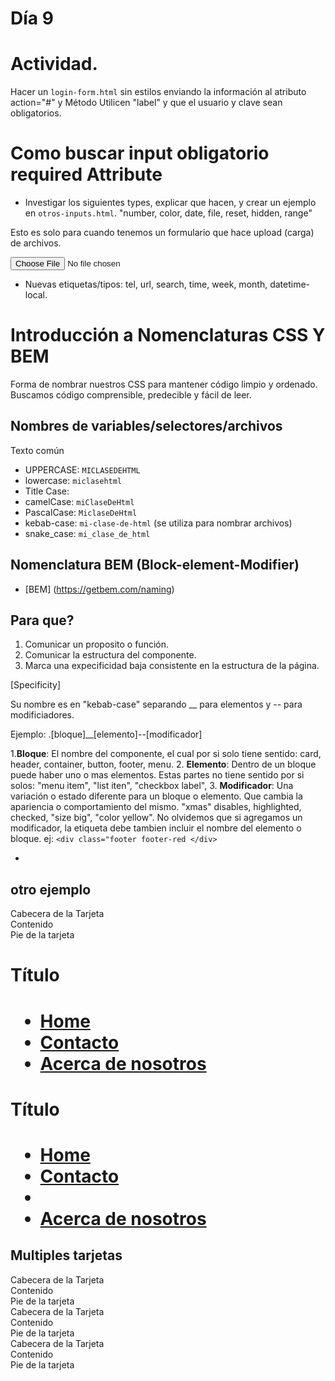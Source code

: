# Día 9

# Actividad.
Hacer un `login-form.html` sin estilos enviando la información al atributo action="#" y Método
 Utilicen "label" y que el usuario y clave sean obligatorios.

 <form action="./" metod="GET">
 </form>

 # Como buscar input obligatorio required Attribute

 - Investigar los siguientes types, explicar que hacen, y crear un ejemplo en `otros-inputs.html`.
 "number, color, date, file, reset, hidden, range"

Esto es solo para cuando tenemos un formulario que hace upload (carga) de archivos.
<form method="post" enctype="multipart/form-data">
 <input type="file">

 - Nuevas etiquetas/tipos: tel, url, search, time, week, month, datetime-local.

# Introducción a Nomenclaturas CSS Y BEM

Forma de nombrar nuestros CSS para mantener código limpio y ordenado. Buscamos código comprensible, predecible y fácil de leer.

## Nombres de variables/selectores/archivos

Texto común
- UPPERCASE: `MICLASEDEHTML`
- lowercase: `miclasehtml`
- Title Case: 
- camelCase: `miClaseDeHtml`
- PascalCase: `MiclaseDeHtml`
- kebab-case: `mi-clase-de-html` (se utiliza para nombrar archivos)
- snake_case: `mi_clase_de_html`

## Nomenclatura BEM (Block-element-Modifier)

- [BEM] (https://getbem.com/naming)

## Para que?
1. Comunicar un proposito o función.
2. Comunicar la estructura del componente.
3. Marca una expecificidad baja consistente en la estructura de la página.

[Specificity]


Su nombre es en "kebab-case" separando __ para elementos y -- para modificiadores.

Ejemplo:
.[bloque]__[elemento]--[modificador]

1.**Bloque**: El nombre del componente, el cual por si solo tiene sentido: card, header, container, button, footer, menu.
2. **Elemento**: Dentro de un bloque puede haber uno o mas elementos. Estas partes no tiene sentido por si solos: "menu item", "list iten", "checkbox label", 
3. **Modificador**: Una variación o estado diferente para un bloque o elemento.
Que cambia la apariencia o comportamiento del mismo. "xmas" disables, highlighted, checked, "size big", "color yellow". No olvidemos que si agregamos un modificador, la etiqueta debe tambien incluir el nombre del elemento o bloque.
ej: `<div class="footer footer-red </div>`

<style>
    .card {

    }

    .card__header{}
    .card__content{}
    .card__footer{}
    .card__footer:hover{}



    form input {}
    .form__input{}

    /*imagen de css specificity*/

    form input #item1 .card {
        color: red;
    }
    .form__input{
        color:blue;
    }

    .div{ 
        color:red;
    }



    </style>
<div class="Tarjeta">
<ul>
    <li class="li"></li>
    <ul>
</div>

## otro ejemplo

<div class="card">
    <div class="card__header">Cabecera de la Tarjeta</div>
    <div class="card__content">Contenido</div>
    <div class="card__footer">Pie de la tarjeta</div>
    </div>

<div>

##

<h1 class="sidebar__tittle">Título<h1>
    
<ul class="sidebar__nav-list">
    <li class="sidebar__nav-list">
         <a  class="sidebar__link" href="#">Home<a>
    </li>
    <li>
        <a href="#">Contacto<a>
    </li>
    <li>
        <a href="#">Acerca de nosotros<a>
    </li>
    <ul>
</div>

##
<div>

<h1 class="sidebar__tittle">Título<h1>
    
<ul class="lista">
    <li class="lista__item">
         <a  class="lista__link" href="#">Home<a>
    </li>
    <li class="lista__item">
        <a href="#">Contacto<a>
    </li>
    <li>
    <li class="lista__item">
        <a href="#">Acerca de nosotros<a>
    </li>
    <ul>
</div>

## Multiples tarjetas

<div class="card">
    <div class="card__header">Cabecera de la Tarjeta</div>
    <div class="card__content">Contenido</div>
    <div class="card__footer">Pie de la tarjeta</div>
</div>

<div class="card card--navidad">
    <div class="card__header">Cabecera de la Tarjeta</div>
    <div class="card__content">Contenido</div>
    <div class="card__footer">Pie de la tarjeta</div>
</div>

<div class="card"></div>
    <div class="card__header">Cabecera de la Tarjeta</div>
    <div class="card__content">Contenido</div>
    <div class="card__footer">Pie de la tarjeta</div>
</div>


    
    







 

